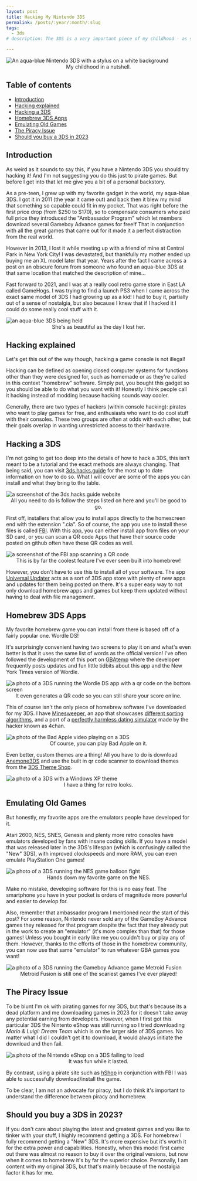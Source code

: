 ```yaml
---
layout: post
title: Hacking My Nintendo 3DS
permalink: /posts/:year/:month/:slug
tags:
  - 3ds
# description: The 3DS is a very important piece of my childhood - as such, it makes perfect sense to hack it to make best use of its abilities!

---
```


<picture>
    <source srcset="https://ik.imagekit.io/jlo64/post1/nintendo3ds-white-back.jpg?tr=w-720,f-webp," type="image/webp">
    <img src="https://ik.imagekit.io/jlo64/post1/nintendo3ds-white-back.jpg?tr=w-480" alt="An aqua-blue Nintendo 3DS with a stylus on a white background" class="blog_image" title="An aqua-blue Nintendo 3DS with a stylus on a white background">
    <figcaption style="text-align:center">My childhood in a nutshell.</figcaption>
 </picture>

## Table of contents
- [Introduction](#introduction)
- [Hacking explained](#hacking-explained)
- [Hacking a 3DS](#hacking-a-3ds)
- [Homebrew 3DS Apps](#homebrew-3ds-apps)
- [Emulating Old Games](#emulating-old-games)
- [The Piracy Issue](#the-piracy-issue)
- [Should you buy a 3DS in 2023](#should-you-buy-a-3ds-in-2023)

## Introduction

As weird as it sounds to say this, if you have a Nintendo 3DS you should try hacking it!
And I'm not suggesting you do this just to pirate games.
But before I get into that let me give you a bit of a personal backstory.

As a pre-teen, I grew up with my favorite gadget in the world, my aqua-blue 3DS.
I got it in 2011 (the year it came out) and back then it blew my mind that something so capable could fit in my pocket.
That was right before the first price drop (from $250 to $170), so to compensate consumers who paid full price they introduced the "Ambassador Program" which let members download several Gameboy Advance games for free!f
That in conjunction with all the great games that came out for it made it a perfect distraction from the real world.

However in 2013, I lost it while meeting up with a friend of mine at Central Park in New York City!
I was devastated, but thankfully my mother ended up buying me an XL model later that year.
Years after the fact I came across a post on an obscure forum from someone who found an aqua-blue 3DS at that same location that matched the description of mine...

Fast forward to 2021, and I was at a really cool retro game store in East LA called GameHogs.
I was trying to find a launch PS3 when I came across the exact same model of 3DS I had growing up as a kid!
I had to buy it, partially out of a sense of nostalgia, but also because I knew that if I hacked it I could do some really cool stuff with it.

<picture>
    <source srcset="https://ik.imagekit.io/jlo64/post1/my-3ds.png?tr=w-720,f-webp," type="image/webp">
    <img src="https://ik.imagekit.io/jlo64/post1/my-3ds.png?tr=w-480" alt="an aqua-blue 3DS being held" class="blog_image" title="an aqua-blue 3DS being held">
    <figcaption style="text-align:center">She's as beautiful as the day I lost her.</figcaption>
 </picture>

## Hacking explained 
Let's get this out of the way though, hacking a game console is not illegal!

Hacking can be defined as opening closed computer systems for functions other than they were designed for, such as homemade or as they're called in this context "homebrew" software.
Simply put, you bought this gadget so you should be able to do what you want with it!
Honestly I think people call it hacking instead of modding because hacking sounds way cooler.

Generally, there are two types of hackers (within console hacking): pirates who want to play games for free, and enthusiasts who want to do cool stuff with their consoles.
These two groups are often at odds with each other, but their goals overlap in wanting unrestricted access to their hardware.


## Hacking a 3DS
I'm not going to get too deep into the details of how to hack a 3DS, this isn't meant to be a tutorial and the exact methods are always changing.
That being said, you can visit [3ds.hacks.guide](https://3ds.hacks.guide) for the most up to date information on how to do so.
What I will cover are some of the apps you can install and what they bring to the table.

<picture>
    <source srcset="https://ik.imagekit.io/jlo64/post1/3ds-hacks-guide.png?tr=w-720,f-webp," type="image/webp">
    <img src="https://ik.imagekit.io/jlo64/post1/3ds-hacks-guide.png?tr=w-480" alt="a screenshot of the 3ds.hacks.guide website" class="blog_image" title="a screenshot of the 3ds.hacks.guide website">
    <figcaption style="text-align:center">All you need to do is follow the steps listed on here and you'll be good to go.</figcaption>
 </picture>

First off, installers that allow you to install apps directly to the homescreen end with the extension ".cia".
So of course, the app you use to install these files is called [FBI](https://github.com/Steveice10/FBI).
With this app, you can either install app from files on your SD card, or you can scan a QR code 
Apps that have their source code posted on github often have these QR codes as well.

<picture>
    <source srcset="https://ik.imagekit.io/jlo64/post1/fbi-qr.png?tr=w-720,f-webp," type="image/webp">
    <img src="https://ik.imagekit.io/jlo64/post1/fbi-qr.png?tr=w-480" alt="a screenshot of the FBI app scanning a QR code" class="blog_image" title="a screenshot of the FBI app scanning a QR code">
    <figcaption style="text-align:center">This is by far the coolest feature I've ever seen built into homebrew!</figcaption>
 </picture>

However, you don't have to use this to install all of your software.
The app [Universal Updater](https://github.com/Universal-Team/Universal-Updater) acts as a sort of 3DS app store with plenty of new apps and updates for them being posted on there.
It's a super easy way to not only download homebrew apps and games but keep them updated without having to deal with file management.

## Homebrew 3DS Apps
My favorite homebrew game you can install from there is based off of a fairly popular one. Wordle DS!

It's surprisingly convenient having two screens to play it on and what's even better is that it uses the same list of words as the official version!
I've often followed the development of this port on [GBAtemp](https://gbatemp.net/threads/release-wordle-ds-a-clone-of-wordle-for-the-ds-i.607796/) where the developer frequently posts updates and fun little tidbits about this app and the New York Times version of Wordle.

<picture>
    <source srcset="https://ik.imagekit.io/jlo64/post1/ds-wordle.png?tr=w-720,f-webp," type="image/webp">
    <img src="https://ik.imagekit.io/jlo64/post1/ds-wordle.png?tr=w-480" alt="a photo of a 3DS running the Wordle DS app with a qr code on the bottom screen" class="blog_image" title="a photo of a 3DS running the Wordle DS app with a qr code on the bottom screen">
    <figcaption style="text-align:center">It even generates a QR code so you can still share your score online.</figcaption>
 </picture>

This of course isn't the only piece of homebrew software I've downloaded for my 3DS.
I have [Minesweeper](https://github.com/Cam-2002/Minesweeper-3DS), an app that showcases [different sorting algorithms](https://github.com/memeToasty/3ds_sorting), and a port of a [perfectly harmless dating simulator](https://github.com/LukeZGD/DDLC-LOVE) made by the hacker known as 4chan.

<picture>
    <source srcset="https://ik.imagekit.io/jlo64/post1/3ds-bad-apple.png?tr=w-720,f-webp," type="image/webp">
    <img src="https://ik.imagekit.io/jlo64/post1/3ds-bad-apple.png?tr=w-480" alt="a photo of the Bad Apple video playing on a 3DS" class="blog_image" title="a photo of the Bad Apple video playing on a 3DS">
    <figcaption style="text-align:center">Of course, you can play Bad Apple on it.</figcaption>
 </picture>

Even better, custom themes are a thing! All you have to do is download [Anemone3DS](https://github.com/astronautlevel2/Anemone3DS) and use the built in qr code scanner to download themes from the [3DS Theme Shop](https://3dsthemes.com/).

<picture>
    <source srcset="https://ik.imagekit.io/jlo64/post1/winxp-theme.png?tr=w-720,f-webp," type="image/webp">
    <img src="https://ik.imagekit.io/jlo64/post1/winxp-theme.png?tr=w-480" alt="a photo of a 3DS with a Windows XP theme" class="blog_image" title="a photo of a 3DS with a Windows XP theme">
    <figcaption style="text-align:center">I have a thing for retro looks.</figcaption>
 </picture>

## Emulating Old Games
But honestly, my favorite apps are the emulators people have developed for it.

Atari 2600, NES, SNES, Genesis and plenty more retro consoles have emulators developed by fans with insane coding skills.
If you have a model that was released later in the 3DS's lifespan (which is confusingly called the "New" 3DS), with improved clockspeeds and more RAM, you can even emulate PlayStation One games!

<picture>
    <source srcset="https://ik.imagekit.io/jlo64/post1/3ds-balloon-fight.png?tr=w-720,f-webp," type="image/webp">
    <img src="https://ik.imagekit.io/jlo64/post1/3ds-balloon-fight.png?tr=w-480" alt="a photo of a 3DS running the NES game balloon fight" class="blog_image" title="a photo of a 3DS running the NES game balloon fight">
    <figcaption style="text-align:center">Hands down my favorite game on the NES.</figcaption>
 </picture>


Make no mistake, developing software for this is no easy feat.
The smartphone you have in your pocket is orders of magnitude more powerful and easier to develop for.

Also, remember that ambassador program I mentioned near the start of this post?
For some reason, Nintendo never sold any of the GameBoy Advance games they released for that program despite the fact that they already put in the work to create an "emulator" (it's more complex than that) for those games!
Unless you bought in early like me you couldn't buy or play any of them.
However, thanks to the efforts of those in the homebrew community, you can now use that same "emulator" to run whatever GBA games you want!

<picture>
    <source srcset="https://ik.imagekit.io/jlo64/post1/3ds-metroid-fusion.png?tr=w-720,f-webp," type="image/webp">
    <img src="https://ik.imagekit.io/jlo64/post1/3ds-metroid-fusion.png?tr=w-480" alt="a photo of a 3DS running the Gameboy Advance game Metroid Fusion" class="blog_image" title="a photo of a 3DS running the Gameboy Advance game Metroid Fusion">
    <figcaption style="text-align:center">Metroid Fusion is still one of the scariest games I've ever played!</figcaption>
 </picture>

## The Piracy Issue
To be blunt I'm ok with pirating games for my 3DS, but that's because its a dead platform and me downloading games in 2023 for it doesn't take away any potential earning from developers.
However, when I first got this particular 3DS the Nintento eShop was still running so I tried downloading _Mario & Luigi: Dream Team_ which is on the larger side of 3DS games.
No matter what I did I couldn't get it to download, it would always initiate the download and then fail.

<picture>
    <source srcset="https://ik.imagekit.io/jlo64/post1/dead-eshop.png?tr=w-720,f-webp," type="image/webp">
    <img src="https://ik.imagekit.io/jlo64/post1/dead-eshop.png?tr=w-480" alt="a photo of the Nintendo eShop on a 3DS failing to load" class="blog_image" title="a photo of the Nintendo eShop on a 3DS failing to load">
    <figcaption style="text-align:center">It was fun while it lasted.</figcaption>
 </picture>

By contrast, using a pirate site such as [hShop](https://hshop.xyz/) in conjunction with FBI I was able to successfully download/install the game.

To be clear, I am not an advocate for piracy, but I do think it's important to understand the difference between piracy and homebrew.

## Should you buy a 3DS in 2023?

If you don't care about playing the latest and greatest games and you like to tinker with your stuff, I highly recommend getting a 3DS.
For homebrew I fully recommend getting a "New" 3DS.
It's more expensive but it's worth it for the extra power and capabilities.
Honestly, when this model first came out there was almost no reason to buy it over the original versions, but now when it comes to homebrew it's by far the superior choice.
Personally, I am content with my original 3DS, but that's mainly because of the nostalgia factor it has for me.